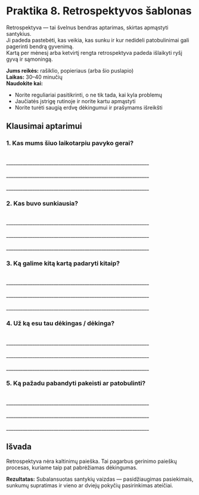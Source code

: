 # Praktika 8. Retrospektyvos šablonas

Retrospektyva — tai švelnus bendras aptarimas, skirtas apmąstyti santykius.<br/>
Ji padeda pastebėti, kas veikia, kas sunku ir kur nedideli patobulinimai gali pagerinti bendrą gyvenimą.<br/>
Kartą per mėnesį arba ketvirtį rengta retrospektyva padeda išlaikyti ryšį gyvą ir sąmoningą.<br/>

**Jums reikės:** rašiklio, popieriaus (arba šio puslapio)<br/>
**Laikas:** 30–40 minučių<br/>
**Naudokite kai:**

- Norite reguliariai pasitikrinti, o ne tik tada, kai kyla problemų
- Jaučiatės įstrigę rutinoje ir norite kartu apmąstyti
- Norite turėti saugią erdvę dėkingumui ir prašymams išreikšti

## Klausimai aptarimui

### 1. Kas mums šiuo laikotarpiu pavyko gerai?

<br/>
____________________________________________________________
<br/><br/>
____________________________________________________________
<br/><br/>
____________________________________________________________

### 2. Kas buvo sunkiausia?

<br/>
____________________________________________________________
<br/><br/>
____________________________________________________________
<br/><br/>
____________________________________________________________

### 3. Ką galime kitą kartą padaryti kitaip?

<br/>
____________________________________________________________
<br/><br/>
____________________________________________________________
<br/><br/>
____________________________________________________________

### 4. Už ką esu tau dėkingas / dėkinga?

<br/>
____________________________________________________________
<br/><br/>
____________________________________________________________
<br/><br/>
____________________________________________________________

### 5. Ką pažadu pabandyti pakeisti ar patobulinti?

<br/>
____________________________________________________________
<br/><br/>
____________________________________________________________
<br/><br/>
____________________________________________________________

## Išvada

Retrospektyva nėra kaltinimų paieška. Tai pagarbus gerinimo paieškų procesas, kuriame taip pat pabrėžiamas dėkingumas.

**Rezultatas:** Subalansuotas santykių vaizdas — pasidžiaugimas pasiekimais, sunkumų supratimas ir vieno ar dviejų pokyčių pasirinkimas ateičiai.
